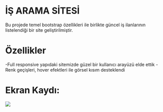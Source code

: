 # İŞ ARAMA SİTESİ

Bu projede temel bootstrap özellikleri ile birlikte güncel iş ilanlarının listelendiği bir site geliştirilmiştir.

# Özellikler
-Full responsive yapıdaki sitemizde güzel bir kullanıcı arayüzü elde ettik
-Renk geçişleri, hover efektleri ile görsel kısım desteklendi

# Ekran Kaydı:
![](isbul.gif)
